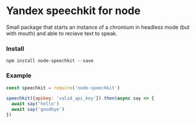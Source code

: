 # Yandex speechkit for node

Small package that starts an instance of a chromium in headless mode (but with mouth) and able to recieve text to speak.


### Install

```
npm install node-speechkit --save
```


### Example

```js
const speechkit = require('node-speechkit')

speechkit({apikey: 'valid_api_key'}).then(async say => {
  await say('hello')
  await say('goodbye')
})
```
